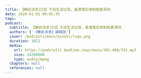 ```yaml
---
title: 【睡前消息333】不烧生活垃圾，香港落后体制拖累深圳
date: 2020-01-01 00:05:35
tags:
podcast:
  subtitle: 【睡前消息333】不烧生活垃圾，香港落后体制拖累深圳
  authors: ['《睡前消息》编辑部']
  cover: /podcasts/main/assets/logo.png
  duration: 1011
  media:
    url: https://podstatic.bedtime.news/main/301-400/333.mp3
    size: 24266880
    type: audio/mpeg
  chapters: null
  references: null
---
```

